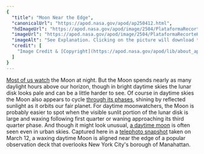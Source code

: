 ```yaml
---
{
  "title": "Moon Near the Edge",
  "canonicalUrl": "https://apod.nasa.gov/apod/ap250412.html",
  "hdImageUrl": "https://apod.nasa.gov/apod/image/2504/PlataformaRecorteHorizontalRedes.jpg",
  "imageUrl": "https://apod.nasa.gov/apod/image/2504/PlataformaRecorteHorizontalRedes1024.jpg",
  "imageAlt": "See Explanation. Clicking on the picture will download the highest resolution version available.",
  "credit": [
    "Image Credit & [Copyright](https://apod.nasa.gov/apod/lib/about_apod.html#srapply): [Jordi Coy](https://www.instagram.com/astrocoy_/)"
  ]
}
---
```


[Most of us watch](https://www.nasa.gov/solar-system/why-can-you-see-the-moon-during-the-day-we-asked-a-nasa-scientist-episode-19/) the Moon at night. But the Moon spends nearly as many daylight hours above our horizon, though in bright daytime skies the lunar disk looks pale and can be a little harder to see. Of course in daytime skies the Moon also appears to cycle [through its phases](https://science.nasa.gov/moon/moon-phases/), shining by reflected sunlight as it orbits our fair planet. For daytime moonwatchers, the Moon is probably easier to spot when the visible sunlit portion of the lunar disk is large and waxing following first quarter or waning approaching its third quarter phase. And though it might look unusual, [a daytime moon](https://science.nasa.gov/moon/moon-phases/#h-daytime-moons) is often seen even in urban skies. Captured here in a [telephoto snapshot](https://www.instagram.com/astrocoy_/p/DIHPUxfMXNW/?img_index=3) taken on March 12, a waxing daytime Moon is aligned near the edge of a popular observation deck that overlooks New York City's borough of Manahattan.
